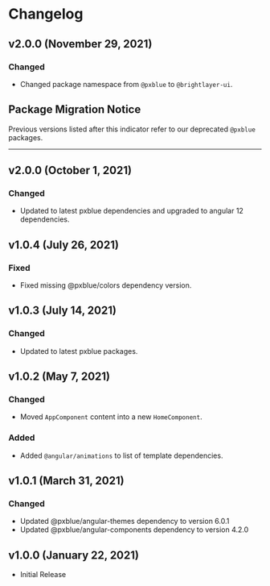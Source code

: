 # Changelog

## v2.0.0 (November 29, 2021)

### Changed

-   Changed package namespace from `@pxblue` to `@brightlayer-ui`.

## Package Migration Notice

Previous versions listed after this indicator refer to our deprecated `@pxblue` packages.

---

## v2.0.0 (October 1, 2021)

### Changed

-   Updated to latest pxblue dependencies and upgraded to angular 12 dependencies.

## v1.0.4 (July 26, 2021)

### Fixed

-   Fixed missing @pxblue/colors dependency version.

## v1.0.3 (July 14, 2021)

### Changed

-   Updated to latest pxblue packages.

## v1.0.2 (May 7, 2021)

### Changed

-   Moved `AppComponent` content into a new `HomeComponent`.

### Added

-   Added `@angular/animations` to list of template dependencies.

## v1.0.1 (March 31, 2021)

### Changed

-   Updated @pxblue/angular-themes dependency to version 6.0.1
-   Updated @pxblue/angular-components dependency to version 4.2.0

## v1.0.0 (January 22, 2021)

-   Initial Release

